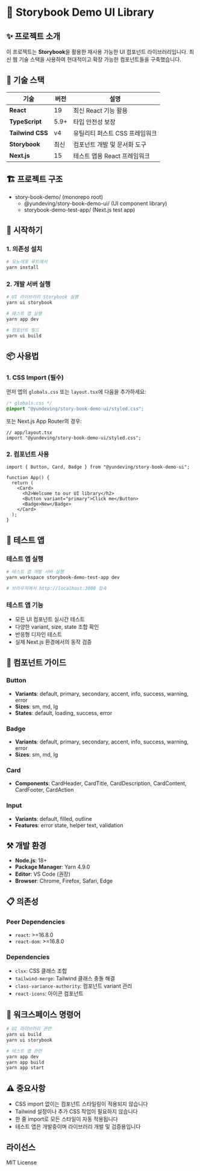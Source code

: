 # 🎨 Storybook Demo UI Library

## ✨ 프로젝트 소개

이 프로젝트는 **Storybook**을 활용한 재사용 가능한 UI 컴포넌트 라이브러리입니다. 최신 웹 기술 스택을 사용하여 현대적이고 확장 가능한 컴포넌트들을 구축했습니다.

## 🚀 기술 스택

| 기술             | 버전 | 설명                           |
| ---------------- | ---- | ------------------------------ |
| **React**        | 19   | 최신 React 기능 활용           |
| **TypeScript**   | 5.9+ | 타입 안전성 보장               |
| **Tailwind CSS** | v4   | 유틸리티 퍼스트 CSS 프레임워크 |
| **Storybook**    | 최신 | 컴포넌트 개발 및 문서화 도구   |
| **Next.js**      | 15   | 테스트 앱용 React 프레임워크   |

## 🏗️ 프로젝트 구조

- story-book-demo/ (monorepo root)
  - @yundeving/story-book-demo-ui/ (UI component library)
  - storybook-demo-test-app/ (Next.js test app)

## 🚀 시작하기

### 1. 의존성 설치

```bash
# 모노레포 루트에서
yarn install
```

### 2. 개발 서버 실행

```bash
# UI 라이브러리 Storybook 실행
yarn ui storybook

# 테스트 앱 실행
yarn app dev

# 컴포넌트 빌드
yarn ui build
```

## 📦 사용법

### 1. CSS Import (필수)

먼저 앱의 `globals.css` 또는 `layout.tsx`에 다음을 추가하세요:

```css
/* globals.css */
@import "@yundeving/story-book-demo-ui/styled.css";
```

또는 Next.js App Router의 경우:

```tsx
// app/layout.tsx
import "@yundeving/story-book-demo-ui/styled.css";
```

### 2. 컴포넌트 사용

```tsx
import { Button, Card, Badge } from "@yundeving/story-book-demo-ui";

function App() {
  return (
    <Card>
      <h2>Welcome to our UI library</h2>
      <Button variant="primary">Click me</Button>
      <Badge>New</Badge>
    </Card>
  );
}
```

## 🧪 테스트 앱

### 테스트 앱 실행

```bash
# 테스트 앱 개발 서버 실행
yarn workspace storybook-demo-test-app dev

# 브라우저에서 http://localhost:3000 접속
```

### 테스트 앱 기능

- 모든 UI 컴포넌트 실시간 테스트
- 다양한 variant, size, state 조합 확인
- 반응형 디자인 테스트
- 실제 Next.js 환경에서의 동작 검증

## 🎨 컴포넌트 가이드

### Button

- **Variants**: default, primary, secondary, accent, info, success, warning, error
- **Sizes**: sm, md, lg
- **States**: default, loading, success, error

### Badge

- **Variants**: default, primary, secondary, accent, info, success, warning, error
- **Sizes**: sm, md, lg

### Card

- **Components**: CardHeader, CardTitle, CardDescription, CardContent, CardFooter, CardAction

### Input

- **Variants**: default, filled, outline
- **Features**: error state, helper text, validation

## ⚒️ 개발 환경

- **Node.js**: 18+
- **Package Manager**: Yarn 4.9.0
- **Editor**: VS Code (권장)
- **Browser**: Chrome, Firefox, Safari, Edge

## 📋 의존성

### Peer Dependencies

- `react`: >=16.8.0
- `react-dom`: >=16.8.0

### Dependencies

- `clsx`: CSS 클래스 조합
- `tailwind-merge`: Tailwind 클래스 충돌 해결
- `class-variance-authority`: 컴포넌트 variant 관리
- `react-icons`: 아이콘 컴포넌트

## 🎯 워크스페이스 명령어

```bash
# UI 라이브러리 관련
yarn ui build
yarn ui storybook

# 테스트 앱 관련
yarn app dev
yarn app build
yarn app start

```

## ⚠️ 중요사항

- CSS import 없이는 컴포넌트 스타일링이 적용되지 않습니다
- Tailwind 설정이나 추가 CSS 작업이 필요하지 않습니다
- 한 줄 import로 모든 스타일이 자동 적용됩니다
- 테스트 앱은 개발중이며 라이브러리 개발 및 검증용입니다

## 라이선스

MIT License
